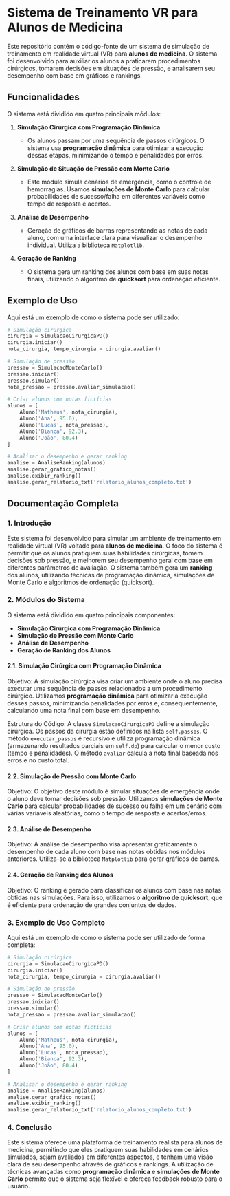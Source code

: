 
# Sistema de Treinamento VR para Alunos de Medicina

Este repositório contém o código-fonte de um sistema de simulação de treinamento em realidade virtual (VR) para **alunos de medicina**. O sistema foi desenvolvido para auxiliar os alunos a praticarem procedimentos cirúrgicos, tomarem decisões em situações de pressão, e analisarem seu desempenho com base em gráficos e rankings.

## Funcionalidades

O sistema está dividido em quatro principais módulos:

1. **Simulação Cirúrgica com Programação Dinâmica**
    - Os alunos passam por uma sequência de passos cirúrgicos. O sistema usa **programação dinâmica** para otimizar a execução dessas etapas, minimizando o tempo e penalidades por erros.
    
2. **Simulação de Situação de Pressão com Monte Carlo**
    - Este módulo simula cenários de emergência, como o controle de hemorragias. Usamos **simulações de Monte Carlo** para calcular probabilidades de sucesso/falha em diferentes variáveis como tempo de resposta e acertos.

3. **Análise de Desempenho**
    - Geração de gráficos de barras representando as notas de cada aluno, com uma interface clara para visualizar o desempenho individual. Utiliza a biblioteca `Matplotlib`.

4. **Geração de Ranking**
    - O sistema gera um ranking dos alunos com base em suas notas finais, utilizando o algoritmo de **quicksort** para ordenação eficiente.

## Exemplo de Uso

Aqui está um exemplo de como o sistema pode ser utilizado:

```python
# Simulação cirúrgica
cirurgia = SimulacaoCirurgicaPD()
cirurgia.iniciar()
nota_cirurgia, tempo_cirurgia = cirurgia.avaliar()

# Simulação de pressão
pressao = SimulacaoMonteCarlo()
pressao.iniciar()
pressao.simular()
nota_pressao = pressao.avaliar_simulacao()

# Criar alunos com notas fictícias
alunos = [
    Aluno('Matheus', nota_cirurgia),
    Aluno('Ana', 95.0),
    Aluno('Lucas', nota_pressao),
    Aluno('Bianca', 92.3),
    Aluno('João', 80.4)
]

# Analisar o desempenho e gerar ranking
analise = AnaliseRanking(alunos)
analise.gerar_grafico_notas()
analise.exibir_ranking()
analise.gerar_relatorio_txt('relatorio_alunos_completo.txt')
```

## Documentação Completa

### 1. Introdução

Este sistema foi desenvolvido para simular um ambiente de treinamento em realidade virtual (VR) voltado para **alunos de medicina**. O foco do sistema é permitir que os alunos pratiquem suas habilidades cirúrgicas, tomem decisões sob pressão, e melhorem seu desempenho geral com base em diferentes parâmetros de avaliação. O sistema também gera um **ranking** dos alunos, utilizando técnicas de programação dinâmica, simulações de Monte Carlo e algoritmos de ordenação (quicksort).

### 2. Módulos do Sistema

O sistema está dividido em quatro principais componentes:
- **Simulação Cirúrgica com Programação Dinâmica**
- **Simulação de Pressão com Monte Carlo**
- **Análise de Desempenho**
- **Geração de Ranking dos Alunos**

#### 2.1. Simulação Cirúrgica com Programação Dinâmica

Objetivo: A simulação cirúrgica visa criar um ambiente onde o aluno precisa executar uma sequência de passos relacionados a um procedimento cirúrgico. Utilizamos **programação dinâmica** para otimizar a execução desses passos, minimizando penalidades por erros e, consequentemente, calculando uma nota final com base em desempenho.

Estrutura do Código: A classe `SimulacaoCirurgicaPD` define a simulação cirúrgica. Os passos da cirurgia estão definidos na lista `self.passos`. O método `executar_passos` é recursivo e utiliza programação dinâmica (armazenando resultados parciais em `self.dp`) para calcular o menor custo (tempo e penalidades). O método `avaliar` calcula a nota final baseada nos erros e no custo total.

#### 2.2. Simulação de Pressão com Monte Carlo

Objetivo: O objetivo deste módulo é simular situações de emergência onde o aluno deve tomar decisões sob pressão. Utilizamos **simulações de Monte Carlo** para calcular probabilidades de sucesso ou falha em um cenário com várias variáveis aleatórias, como o tempo de resposta e acertos/erros.

#### 2.3. Análise de Desempenho

Objetivo: A análise de desempenho visa apresentar graficamente o desempenho de cada aluno com base nas notas obtidas nos módulos anteriores. Utiliza-se a biblioteca `Matplotlib` para gerar gráficos de barras.

#### 2.4. Geração de Ranking dos Alunos

Objetivo: O ranking é gerado para classificar os alunos com base nas notas obtidas nas simulações. Para isso, utilizamos o **algoritmo de quicksort**, que é eficiente para ordenação de grandes conjuntos de dados.

### 3. Exemplo de Uso Completo

Aqui está um exemplo de como o sistema pode ser utilizado de forma completa:

```python
# Simulação cirúrgica
cirurgia = SimulacaoCirurgicaPD()
cirurgia.iniciar()
nota_cirurgia, tempo_cirurgia = cirurgia.avaliar()

# Simulação de pressão
pressao = SimulacaoMonteCarlo()
pressao.iniciar()
pressao.simular()
nota_pressao = pressao.avaliar_simulacao()

# Criar alunos com notas fictícias
alunos = [
    Aluno('Matheus', nota_cirurgia),
    Aluno('Ana', 95.0),
    Aluno('Lucas', nota_pressao),
    Aluno('Bianca', 92.3),
    Aluno('João', 80.4)
]

# Analisar o desempenho e gerar ranking
analise = AnaliseRanking(alunos)
analise.gerar_grafico_notas()
analise.exibir_ranking()
analise.gerar_relatorio_txt('relatorio_alunos_completo.txt')
```

### 4. Conclusão

Este sistema oferece uma plataforma de treinamento realista para alunos de medicina, permitindo que eles pratiquem suas habilidades em cenários simulados, sejam avaliados em diferentes aspectos, e tenham uma visão clara de seu desempenho através de gráficos e rankings. A utilização de técnicas avançadas como **programação dinâmica** e **simulações de Monte Carlo** permite que o sistema seja flexível e ofereça feedback robusto para o usuário.
